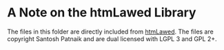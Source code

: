 A Note on the htmLawed Library
==============================

The files in this folder are directly included from [htmLawed](http://www.bioinformatics.org/phplabware/internal_utilities/htmLawed). The files are copyright Santosh Patnaik and are dual licensed with LGPL 3 and GPL 2+.

